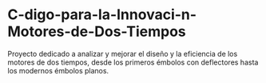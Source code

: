 # C-digo-para-la-Innovaci-n-Motores-de-Dos-Tiempos
Proyecto dedicado a analizar y mejorar el diseño y la eficiencia de los motores de dos tiempos, desde los primeros émbolos con deflectores hasta los modernos émbolos planos.
